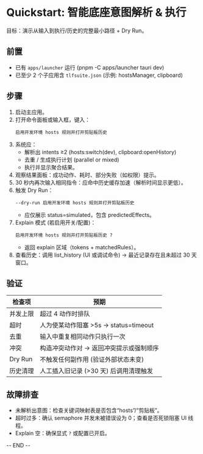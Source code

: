 # Quickstart: 智能底座意图解析 & 执行

目标：演示从输入到执行/历史的完整最小路径 + Dry Run。

## 前置

- 已有 `apps/launcher` 运行 (pnpm -C apps/launcher tauri dev)
- 已至少 2 个子应用含 `tlfsuite.json` (示例: hostsManager, clipboard)

## 步骤

1. 启动主应用。
2. 打开命令面板或输入框，键入：
   ```
   启用开发环境 hosts 规则并打开剪贴板历史
   ```
3. 系统应：
   - 解析出 intents ≥2 (hosts:switch(dev), clipboard:openHistory)
   - 去重 / 生成执行计划 (parallel or mixed)
   - 执行并显示聚合结果。
4. 观察结果面板：成功动作、耗时、部分失败（如权限）提示。
5. 30 秒内再次输入相同指令：应命中历史缓存加速（解析时间显示更低）。
6. 触发 Dry Run：
   ```
   --dry-run 启用开发环境 hosts 规则并打开剪贴板历史
   ```
   - 应仅展示 status=simulated，包含 predictedEffects。
7. Explain 模式 (若启用开关/配置)：
   ```
   启用开发环境 hosts 规则并打开剪贴板历史 ?
   ```
   - 返回 explain 区域（tokens + matchedRules）。
8. 查看历史：调用 list_history (UI 或调试命令) → 最近记录存在且未超过 30 天窗口。

## 验证

| 检查项   | 预期                                    |
| -------- | --------------------------------------- |
| 并发上限 | 超过 4 动作时排队                       |
| 超时     | 人为使某动作阻塞 >5s → status=timeout   |
| 去重     | 输入中重复相同动作只执行一次            |
| 冲突     | 构造冲突动作对 → 返回冲突提示或强制顺序 |
| Dry Run  | 不触发任何副作用 (验证外部状态未变)     |
| 历史清理 | 人工插入旧记录 (>30 天) 后调用清理触发  |

## 故障排查

- 未解析出意图：检查关键词映射表是否包含“hosts”/“剪贴板”。
- 超时过多：确认 semaphore 并发未被错误设为 0；查看是否死锁阻塞 UI 线程。
- Explain 空：确保显式 `?` 或配置已开启。

-- END --
